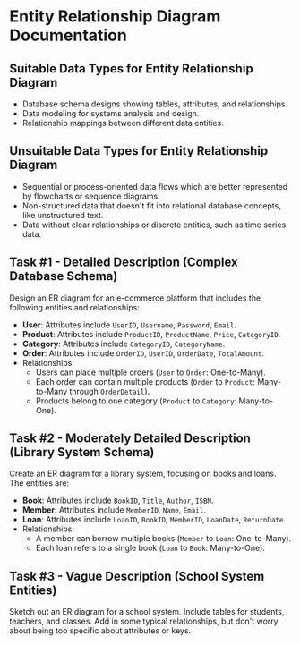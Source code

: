 
# Entity Relationship Diagram Documentation

## Suitable Data Types for Entity Relationship Diagram
- Database schema designs showing tables, attributes, and relationships.
- Data modeling for systems analysis and design.
- Relationship mappings between different data entities.

## Unsuitable Data Types for Entity Relationship Diagram
- Sequential or process-oriented data flows which are better represented by flowcharts or sequence diagrams.
- Non-structured data that doesn't fit into relational database concepts, like unstructured text.
- Data without clear relationships or discrete entities, such as time series data.

## Task #1 - Detailed Description (Complex Database Schema)
Design an ER diagram for an e-commerce platform that includes the following entities and relationships:
- **User**: Attributes include `UserID`, `Username`, `Password`, `Email`.
- **Product**: Attributes include `ProductID`, `ProductName`, `Price`, `CategoryID`.
- **Category**: Attributes include `CategoryID`, `CategoryName`.
- **Order**: Attributes include `OrderID`, `UserID`, `OrderDate`, `TotalAmount`.
- Relationships:
  - Users can place multiple orders (`User` to `Order`: One-to-Many).
  - Each order can contain multiple products (`Order` to `Product`: Many-to-Many through `OrderDetail`).
  - Products belong to one category (`Product` to `Category`: Many-to-One).

## Task #2 - Moderately Detailed Description (Library System Schema)
Create an ER diagram for a library system, focusing on books and loans. The entities are:
- **Book**: Attributes include `BookID`, `Title`, `Author`, `ISBN`.
- **Member**: Attributes include `MemberID`, `Name`, `Email`.
- **Loan**: Attributes include `LoanID`, `BookID`, `MemberID`, `LoanDate`, `ReturnDate`.
- Relationships:
  - A member can borrow multiple books (`Member` to `Loan`: One-to-Many).
  - Each loan refers to a single book (`Loan` to `Book`: Many-to-One).

## Task #3 - Vague Description (School System Entities)
Sketch out an ER diagram for a school system. Include tables for students, teachers, and classes. Add in some typical relationships, but don't worry about being too specific about attributes or keys.
